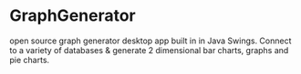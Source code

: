 GraphGenerator
==============

open source graph generator desktop app built in in Java Swings. Connect to a variety of databases &amp; generate 2 dimensional bar charts, graphs and pie charts.
